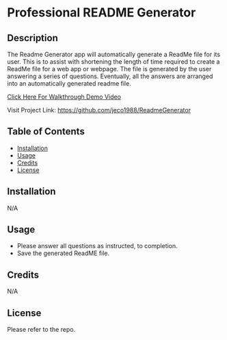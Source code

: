 # Professional README Generator

## Description

  The Readme Generator app will automatically generate a ReadMe file for its user. This is to assist with shortening the length of time required to create a ReadMe file for a web app or webpage.
  The file is generated by the user answering a series of questions. Eventually, all the answers are arranged into an automatically generated readme file.

[Click Here For Walkthrough Demo Video](https://app.castify.com/view/8143edb2-b0f6-4cae-85cc-203e72d7d7eb)

Visit Project Link: https://github.com/jeco1988/ReadmeGenerator

## Table of Contents

- [Installation](#installation)
- [Usage](#usage)
- [Credits](#credits)
- [License](#license)

## Installation

N/A

## Usage

- Please answer all questions as instructed, to completion.
- Save the generated ReadME file.

## Credits

N/A

## License

Please refer to the repo.